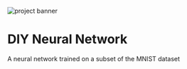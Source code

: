 ![project banner](https://project-banner.phamn23.repl.co/?title=DIY%20Neural%20Network&description=A%20neural%20network%20trained%20on%20a%20subset%20of%20the%20MNIST%20dataset&stack=python)

# DIY Neural Network
A neural network trained on a subset of the MNIST dataset